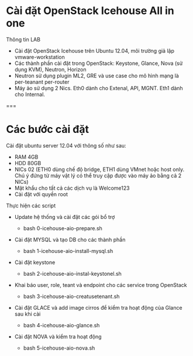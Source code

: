 Cài đặt OpenStack Icehouse All in one
==
Thông tin LAB
- Cài đặt OpenStack Icehouse trên Ubuntu 12.04, môi trường giả lập vmware-workstation
- Các thành phần cài đặt trong OpenStack: Keystone, Glance, Nova (sử dụng KVM), Neutron, Horizon
- Neutron sử dụng plugin ML2, GRE và use case cho mô hình mạng là per-teanant per-router
- Máy ảo sử dụng 2 Nics. Eth0 dành cho Extenal, API, MGNT. Eth1 dành cho Internal.

===

Các bước cài đặt
==

Cài đặt ubuntu server 12.04 với thông số như sau:

- RAM 4GB
- HDD 80GB
- NICs 02 (ETH0 dùng chế độ bridge, ETH1 dùng VMnet hoặc host only. Chú ý đứng từ máy vật lý có thể truy cập được vào máy ảo bằng cả 2 NICs)
- Mật khẩu cho tất cả các dịch vụ là Welcome123
- Cài đặt với quyền root 


Thực hiện các script

- Update hệ thống và cài đặt các gói bổ trợ 
  + bash 0-icehouse-aio-prepare.sh

- Cài đặt MYSQL và tạo DB cho các thành phần
  + bash 1-icehouse-aio-install-mysql.sh

- Cài đặt keystone 
  + bash 2-icehouse-aio-instal-keystonel.sh

- Khai báo user, role, teant và endpoint cho các service trong OpenStack
  + bash 3-icehouse-aio-creatusetenant.sh

- Cài đặt GLACE và add image cirros để kiểm tra hoạt động của Glance sau khi cài
  + bash 4-icehouse-aio-glance.sh

- Cài đặt NOVA và kiểm tra hoạt động
  + bash 5-icehouse-aio-nova.sh
